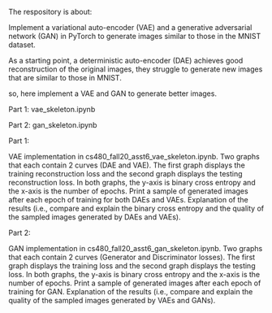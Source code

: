 The respository is about: 

Implement a variational auto-encoder (VAE) and a generative adversarial network (GAN) in PyTorch to generate images similar to those in the MNIST dataset. 

As a starting point, a deterministic auto-encoder (DAE) achieves good reconstruction of the original images, they struggle to generate new images that are similar to those in MNIST. 

so, here implement a VAE and GAN to generate better images. 

Part 1: vae_skeleton.ipynb

Part 2: gan_skeleton.ipynb

Part 1:

VAE implementation in cs480_fall20_asst6_vae_skeleton.ipynb. 
Two graphs that each contain 2 curves (DAE and VAE). The first graph displays the training reconstruction loss and the second graph displays the testing reconstruction loss. In both graphs, the y-axis is binary cross entropy and the x-axis is the number of epochs.
Print a sample of generated images after each epoch of training for both DAEs and VAEs.
Explanation of the results (i.e., compare and explain the binary cross entropy and the quality of the sampled images generated by DAEs and VAEs).


Part 2:

GAN implementation in cs480_fall20_asst6_gan_skeleton.ipynb. 
Two graphs that each contain 2 curves (Generator and Discriminator losses). The first graph displays the training loss and the second graph displays the testing loss. In both graphs, the y-axis is binary cross entropy and the x-axis is the number of epochs.
Print a sample of generated images after each epoch of training for GAN.
Explanation of the results (i.e., compare and explain the quality of the sampled images generated by VAEs and GANs).
